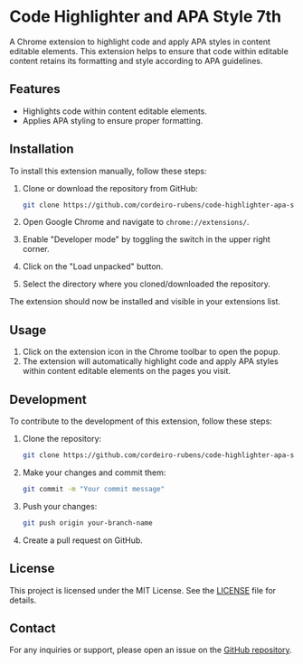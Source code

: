 # Code Highlighter and APA Style 7th

A Chrome extension to highlight code and apply APA styles in content editable elements. This extension helps to ensure that code within editable content retains its formatting and style according to APA guidelines.

## Features

- Highlights code within content editable elements.
- Applies APA styling to ensure proper formatting.

## Installation

To install this extension manually, follow these steps:

1. Clone or download the repository from GitHub:

    ```sh
    git clone https://github.com/cordeiro-rubens/code-highlighter-apa-style-7th.git
    ```

2. Open Google Chrome and navigate to `chrome://extensions/`.

3. Enable "Developer mode" by toggling the switch in the upper right corner.

4. Click on the "Load unpacked" button.

5. Select the directory where you cloned/downloaded the repository.

The extension should now be installed and visible in your extensions list.

## Usage

1. Click on the extension icon in the Chrome toolbar to open the popup.
2. The extension will automatically highlight code and apply APA styles within content editable elements on the pages you visit.

## Development

To contribute to the development of this extension, follow these steps:

1. Clone the repository:

    ```sh
    git clone https://github.com/cordeiro-rubens/code-highlighter-apa-style-7th.git
    ```

2. Make your changes and commit them:

    ```sh
    git commit -m "Your commit message"
    ```

3. Push your changes:

    ```sh
    git push origin your-branch-name
    ```

4. Create a pull request on GitHub.

## License

This project is licensed under the MIT License. See the [LICENSE](LICENSE) file for details.

## Contact

For any inquiries or support, please open an issue on the [GitHub repository](https://github.com/cordeiro-rubens/code-highlighter-apa-style-7th).